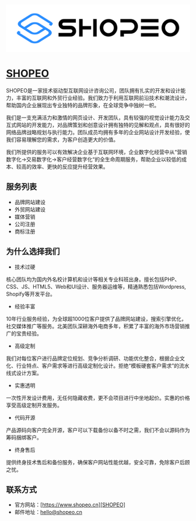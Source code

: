 [![SHOPEO](/assets/logo.svg)][SHOPEO]

# [SHOPEO][SHOPEO]

SHOPEO是一家技术驱动型互联网设计咨询公司，团队拥有扎实的开发和设计能力，丰富的互联网和外贸行业经验。我们致力于利用互联网前沿技术和潮流设计，帮助国内企业展现出专业独特的品牌形象，在全球竞争中独树一帜。

我们是一支充满活力和激情的网页设计、开发团队，具有较强的视觉设计能力及交互式网站的开发能力，对品牌策划和创意设计拥有独特的见解和观点，具有很好的网络品牌战略规划与执行能力。团队成员均拥有多年的企业网站设计开发经验，使我们容易理解您的需求，为客户创造更大的价值。

我们所提供的服务可以有效解决企业基于互联网环境，企业数字化经营中从“营销数字化→交易数字化→客户经营数字化“的全生命周期服务，帮助企业以较低的成本、较高的效率、更快的反应提升经营效果。



## 服务列表

- 品牌网站建设
- 外贸网站建设
- 媒体营销
- 公司注册
- 商标注册


## 为什么选择我们

- 技术过硬

核心团队均为国内外名校计算机和设计等相关专业科班出身。擅长包括PHP、CSS、JS、HTML5、Web和UI设计、服务器运维等，精通熟悉包括Wordpress, Shopify等开发平台。

- 经验丰富

10年行业服务经验，为全球超1000位客户提供了品牌网站建设，搜索引擎优化，社交媒体推广等服务。北美团队深耕海外电商多年，积累了丰富的海外市场营销推广的宝贵经验。

- 高级定制

我们对每位客户进行品牌定位规划、竞争分析调研、功能优化整合，根据企业文化、行业特点、客户需求等进行高级定制化设计。拒绝“模板硬套客户需求”的流水线式设计方案。

- 实惠透明

一次性开发设计费用，无任何隐藏收费，更不会项目进行中坐地起价。实惠的价格享受高级定制开发服务。

- 代码开源

产品源码向客户完全开源，客户可以下载备份以备不时之需，我们不会以源码作为筹码捆绑客户。

- 终身售后

提供终身技术售后和备份服务，确保客户网站性能优越，安全可靠，免除客户后顾之忧。

## 联系方式

- 官方网站：[https://www.shopeo.cn][SHOPEO]
- 邮件地址：<hello@shopeo.cn>


[SHOPEO]: https://www.shopeo.cn "SHOPEO - 外贸网站建设开发运营商，独立站开发运营操盘手"